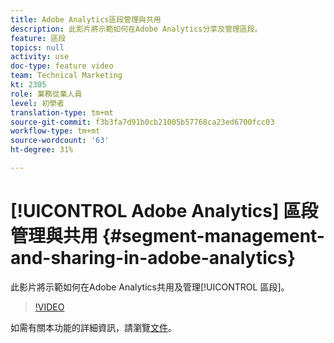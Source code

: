 ```yaml
---
title: Adobe Analytics區段管理與共用
description: 此影片將示範如何在Adobe Analytics分享及管理區段。
feature: 區段
topics: null
activity: use
doc-type: feature video
team: Technical Marketing
kt: 2305
role: 業務從業人員
level: 初學者
translation-type: tm+mt
source-git-commit: f3b3fa7d91b0cb21005b57768ca23ed6700fcc03
workflow-type: tm+mt
source-wordcount: '63'
ht-degree: 31%

---
```



# [!UICONTROL Adobe Analytics] 區段管理與共用  {#segment-management-and-sharing-in-adobe-analytics}

此影片將示範如何在Adobe Analytics共用及管理[!UICONTROL 區段]。

>[!VIDEO](https://video.tv.adobe.com/v/25402/?quality=12)

如需有關本功能的詳細資訊，請瀏覽[文件](https://marketing.adobe.com/resources/help/zh_TW/analytics/segment/seg_manage.html)。
